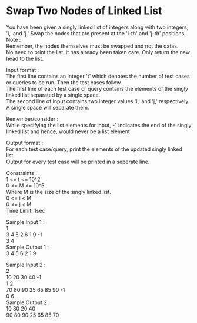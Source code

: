 # Swap Two Nodes of Linked List




You have been given a singly linked list of integers along with two integers, 'i,' and 'j.' Swap the nodes that are present at the 'i-th' and 'j-th' positions.            
Note :                   
Remember, the nodes themselves must be swapped and not the datas.          
No need to print the list, it has already been taken care. Only return the new head to the list.              

Input format :           
The first line contains an Integer 't' which denotes the number of test cases or queries to be run. Then the test cases follow.            
The first line of each test case or query contains the elements of the singly linked list separated by a single space.               
The second line of input contains two integer values 'i,' and 'j,' respectively. A single space will separate them.              

Remember/consider :         
While specifying the list elements for input, -1 indicates the end of the singly linked list and hence, would never be a list element            

Output format :          
For each test case/query, print the elements of the updated singly linked list.           
Output for every test case will be printed in a seperate line.                 

Constraints :          
1 <= t <= 10^2            
0 <= M <= 10^5          
Where M is the size of the singly linked list.            
0 <= i < M            
0 <= j < M              
Time Limit: 1sec            

Sample Input 1 :           
1                     
3 4 5 2 6 1 9 -1            
3 4                    
Sample Output 1 :                 
3 4 5 6 2 1 9               

Sample Input 2 :           
2              
10 20 30 40 -1          
1 2            
70 80 90 25 65 85 90 -1            
0 6              
Sample Output 2 :             
10 30 20 40               
90 80 90 25 65 85 70           

